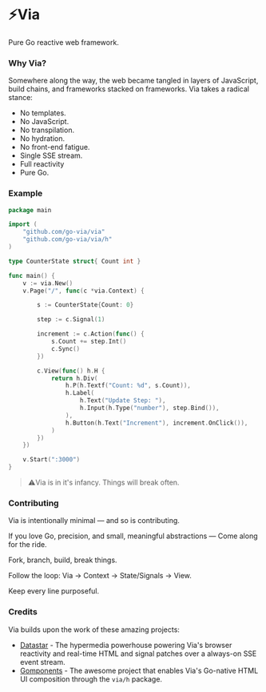 # ⚡Via
Pure Go reactive web framework.

### Why Via?
Somewhere along the way, the web became tangled in layers of JavaScript, build chains, and frameworks stacked on frameworks.
Via takes a radical stance:
- No templates.
- No JavaScript.
- No transpilation.
- No hydration.
- No front-end fatigue.
- Single SSE stream.
- Full reactivity
- Pure Go.

### Example
```go
package main

import (
	"github.com/go-via/via"
	"github.com/go-via/via/h"
)

type CounterState struct{ Count int }

func main() {
	v := via.New()
	v.Page("/", func(c *via.Context) {

		s := CounterState{Count: 0}

		step := c.Signal(1)

		increment := c.Action(func() {
			s.Count += step.Int()
			c.Sync()
		})

		c.View(func() h.H {
			return h.Div(
				h.P(h.Textf("Count: %d", s.Count)),
				h.Label(
					h.Text("Update Step: "),
					h.Input(h.Type("number"), step.Bind()),
				),
				h.Button(h.Text("Increment"), increment.OnClick()),
			)
		})
	})

	v.Start(":3000")
}
```
> ⚠️Via is in it's infancy. Things will break often.

### Contributing
Via is intentionally minimal — and so is contributing.

If you love Go, precision, and small, meaningful abstractions — Come along for the ride.

Fork, branch, build, break things.

Follow the loop: Via → Context → State/Signals → View.

Keep every line purposeful.




### Credits

Via builds upon the work of these amazing projects:

- [Datastar](data-star.dev) - The hypermedia powerhouse powering Via's browser reactivity and real-time HTML and signal patches over a always-on SSE event stream.
- [Gomponents](maragu.dev/gomponents) - The awesome project that enables Via's Go-native HTML UI composition through the `via/h` package.

